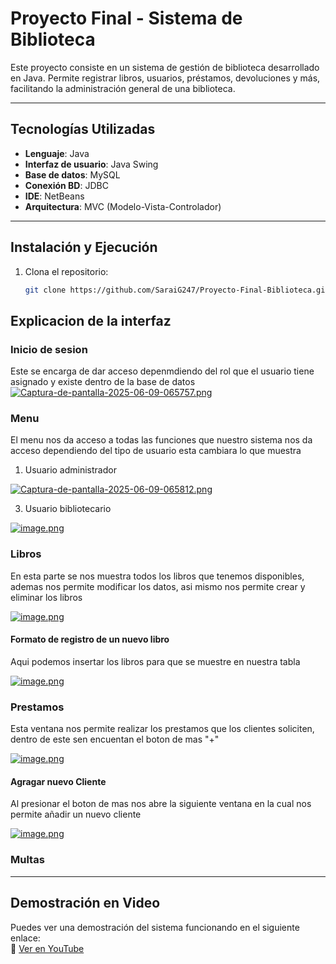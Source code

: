 # Proyecto Final - Sistema de Biblioteca

Este proyecto consiste en un sistema de gestión de biblioteca desarrollado en Java. Permite registrar libros, usuarios, préstamos, devoluciones y más, facilitando la administración general de una biblioteca.

---

## Tecnologías Utilizadas

- **Lenguaje**: Java
- **Interfaz de usuario**: Java Swing
- **Base de datos**: MySQL
- **Conexión BD**: JDBC
- **IDE**: NetBeans
- **Arquitectura**: MVC (Modelo-Vista-Controlador)

---

##  Instalación y Ejecución

1. Clona el repositorio:
   ```bash
   git clone https://github.com/SaraiG247/Proyecto-Final-Biblioteca.git

## Explicacion de la interfaz
### Inicio de sesion
Este se encarga de dar acceso depenmdiendo del rol que el usuario tiene asignado y existe dentro de la base de datos
[![Captura-de-pantalla-2025-06-09-065757.png](https://i.postimg.cc/rpZkHGF9/Captura-de-pantalla-2025-06-09-065757.png)](https://postimg.cc/3yGV4vGy)

### Menu
El menu nos da acceso a todas las funciones que nuestro sistema nos da acceso dependiendo del tipo de usuario esta cambiara lo que muestra
1. Usuario administrador

[![Captura-de-pantalla-2025-06-09-065812.png](https://i.postimg.cc/PqTJHMHs/Captura-de-pantalla-2025-06-09-065812.png)](https://postimg.cc/NKCB7mLp)

3. Usuario bibliotecario

[![image.png](https://i.postimg.cc/Bbk57VdG/image.png)](https://postimg.cc/sGPZvwjn)

### Libros
En esta parte se nos muestra todos los libros que tenemos disponibles, ademas nos permite modificar los datos, asi mismo nos permite crear y eliminar los libros 

[![image.png](https://i.postimg.cc/854jMbY3/image.png)](https://postimg.cc/627WNCtL)

#### Formato de registro de un nuevo libro
Aqui podemos insertar los libros para que se muestre en nuestra tabla

[![image.png](https://i.postimg.cc/Y04M0fBQ/image.png)](https://postimg.cc/RJzjbtF0)


### Prestamos
Esta ventana nos permite realizar los prestamos que los clientes soliciten, dentro de este sen encuentan el boton de mas "+"

[![image.png](https://i.postimg.cc/TYCFFW86/image.png)](https://postimg.cc/vcx06THq)

#### Agragar nuevo Cliente
Al presionar el boton de mas nos abre la siguiente ventana en la cual nos permite añadir un nuevo cliente

[![image.png](https://i.postimg.cc/SNvVcLFJ/image.png)](https://postimg.cc/CzbjgqKg)

### Multas



---
## Demostración en Video

Puedes ver una demostración del sistema funcionando en el siguiente enlace:  
🔗 [Ver en YouTube](https://youtu.be/pTgJs6feJnk)
